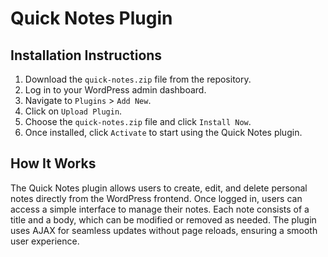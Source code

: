 # Quick Notes Plugin

## Installation Instructions

1. Download the `quick-notes.zip` file from the repository.
2. Log in to your WordPress admin dashboard.
3. Navigate to `Plugins` > `Add New`.
4. Click on `Upload Plugin`.
5. Choose the `quick-notes.zip` file and click `Install Now`.
6. Once installed, click `Activate` to start using the Quick Notes plugin.

## How It Works

The Quick Notes plugin allows users to create, edit, and delete personal notes directly from the WordPress frontend. Once logged in, users can access a simple interface to manage their notes. Each note consists of a title and a body, which can be modified or removed as needed. The plugin uses AJAX for seamless updates without page reloads, ensuring a smooth user experience.